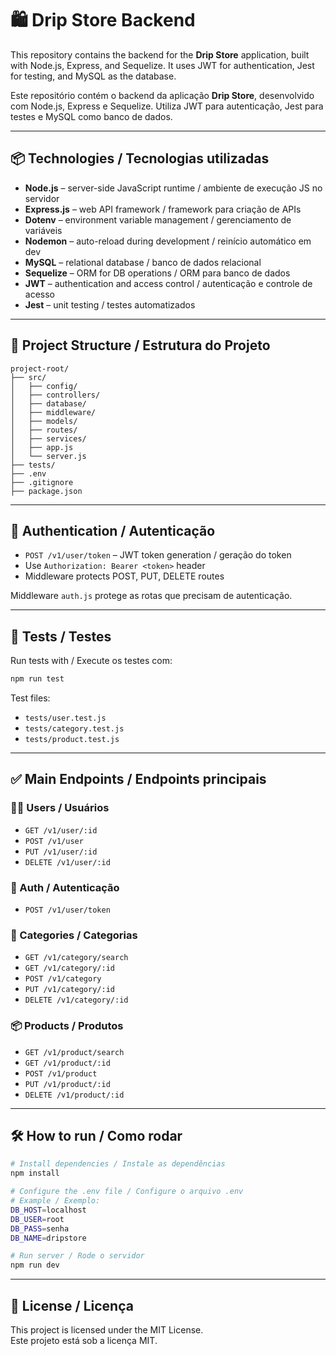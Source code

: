 # 🛍️ Drip Store Backend

This repository contains the backend for the **Drip Store** application, built with Node.js, Express, and Sequelize. It uses JWT for authentication, Jest for testing, and MySQL as the database.

Este repositório contém o backend da aplicação **Drip Store**, desenvolvido com Node.js, Express e Sequelize. Utiliza JWT para autenticação, Jest para testes e MySQL como banco de dados.

---

## 📦 Technologies / Tecnologias utilizadas

- **Node.js** – server-side JavaScript runtime / ambiente de execução JS no servidor
- **Express.js** – web API framework / framework para criação de APIs
- **Dotenv** – environment variable management / gerenciamento de variáveis
- **Nodemon** – auto-reload during development / reinício automático em dev
- **MySQL** – relational database / banco de dados relacional
- **Sequelize** – ORM for DB operations / ORM para banco de dados
- **JWT** – authentication and access control / autenticação e controle de acesso
- **Jest** – unit testing / testes automatizados

---

## 📁 Project Structure / Estrutura do Projeto

```
project-root/
├── src/
│   ├── config/
│   ├── controllers/
│   ├── database/
│   ├── middleware/
│   ├── models/
│   ├── routes/
│   ├── services/
│   ├── app.js
│   └── server.js
├── tests/
├── .env
├── .gitignore
├── package.json
```

---

## 🔐 Authentication / Autenticação

- `POST /v1/user/token` – JWT token generation / geração do token
- Use `Authorization: Bearer <token>` header
- Middleware protects POST, PUT, DELETE routes

Middleware `auth.js` protege as rotas que precisam de autenticação.

---

## 🧪 Tests / Testes

Run tests with / Execute os testes com:

```bash
npm run test
```

Test files:
- `tests/user.test.js`
- `tests/category.test.js`
- `tests/product.test.js`

---

## ✅ Main Endpoints / Endpoints principais

### 🧑‍💼 Users / Usuários
- `GET /v1/user/:id`
- `POST /v1/user`
- `PUT /v1/user/:id`
- `DELETE /v1/user/:id`

### 🔐 Auth / Autenticação
- `POST /v1/user/token`

### 📂 Categories / Categorias
- `GET /v1/category/search`
- `GET /v1/category/:id`
- `POST /v1/category`
- `PUT /v1/category/:id`
- `DELETE /v1/category/:id`

### 📦 Products / Produtos
- `GET /v1/product/search`
- `GET /v1/product/:id`
- `POST /v1/product`
- `PUT /v1/product/:id`
- `DELETE /v1/product/:id`

---

## 🛠️ How to run / Como rodar

```bash
# Install dependencies / Instale as dependências
npm install

# Configure the .env file / Configure o arquivo .env
# Example / Exemplo:
DB_HOST=localhost
DB_USER=root
DB_PASS=senha
DB_NAME=dripstore

# Run server / Rode o servidor
npm run dev
```

---

## 📃 License / Licença

This project is licensed under the MIT License.  
Este projeto está sob a licença MIT.
